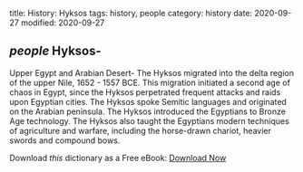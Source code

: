 title: History: Hyksos
tags: history, people
category: history
date: 2020-09-27
modified: 2020-09-27

## _people_  Hyksos-
Upper Egypt and Arabian Desert-
The Hyksos migrated
into the delta region of the upper Nile,   1652 - 1557 BCE. This
migration initiated a second age of chaos in Egypt, since the Hyksos
perpetrated frequent attacks and raids upon Egyptian cities. The
Hyksos spoke Semitic languages and originated on the Arabian
peninsula.  The Hyksos introduced the Egyptians to Bronze Age
technology.   The Hyksos also taught the Egyptians modern techniques
of agriculture and warfare, including the horse-drawn chariot, heavier
swords and compound bows.


Download *this* dictionary as a Free eBook: [Download Now]({static}static/CairnsHistoryDictionary.pdf)

